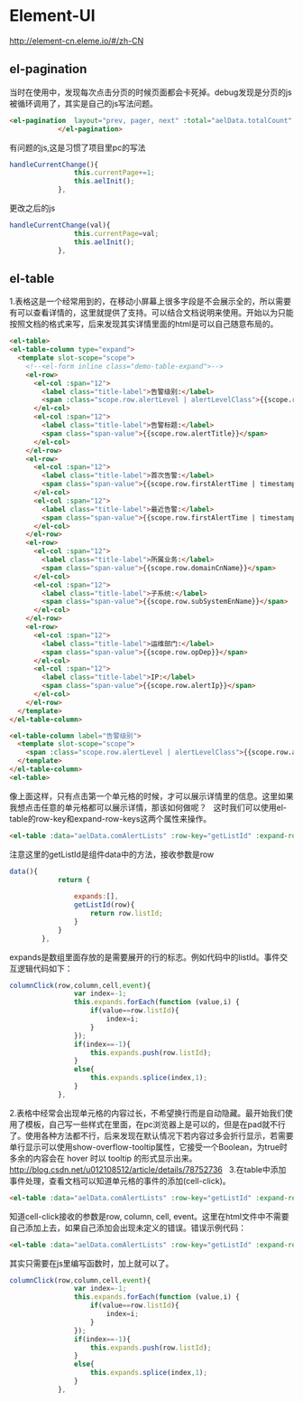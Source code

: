 # Element-UI
http://element-cn.eleme.io/#/zh-CN  
## el-pagination
当时在使用中，发现每次点击分页的时候页面都会卡死掉。debug发现是分页的js被循环调用了，其实是自己的js写法问题。
```html
<el-pagination  layout="prev, pager, next" :total="aelData.totalCount" :page-size="pageSize" @current-change="handleCurrentChange" :current-page.sync="currentPage">
            </el-pagination>
```
有问题的js,这是习惯了项目里pc的写法
```js
handleCurrentChange(){
                this.currentPage+=1;
                this.aelInit();
            },
```
更改之后的js
```js
handleCurrentChange(val){
                this.currentPage=val;
                this.aelInit();
            },
```
## el-table  
1.表格这是一个经常用到的，在移动小屏幕上很多字段是不会展示全的，所以需要有可以查看详情的，这里就提供了支持。可以结合文档说明来使用。开始以为只能按照文档的格式来写，后来发现其实详情里面的html是可以自己随意布局的。
```html
<el-table>
<el-table-column type="expand">
  <template slot-scope="scope">
    <!--<el-form inline class="demo-table-expand">-->
    <el-row>
      <el-col :span="12">
        <label class="title-label">告警级别:</label>
        <span :class="scope.row.alertLevel | alertLevelClass">{{scope.row.alertLevel | alertLevelName}}</span>
      </el-col>
      <el-col :span="12">
        <label class="title-label">告警标题:</label>
        <span class="span-value">{{scope.row.alertTitle}}</span>
      </el-col>
    </el-row>
    <el-row>
      <el-col :span="12">
        <label class="title-label">首次告警:</label>
        <span class="span-value">{{scope.row.firstAlertTime | timestampFormat}}</span>
      </el-col>
      <el-col :span="12">
        <label class="title-label">最近告警:</label>
        <span class="span-value">{{scope.row.firstAlertTime | timestampFormat}}</span>
      </el-col>
    </el-row>
    <el-row>
      <el-col :span="12">
        <label class="title-label">所属业务:</label>
        <span class="span-value">{{scope.row.domainCnName}}</span>
      </el-col>
      <el-col :span="12">
        <label class="title-label">子系统:</label>
        <span class="span-value">{{scope.row.subSystemEnName}}</span>
      </el-col>
    </el-row>
    <el-row>
      <el-col :span="12">
        <label class="title-label">运维部门:</label>
        <span class="span-value">{{scope.row.opDep}}</span>
      </el-col>
      <el-col :span="12">
        <label class="title-label">IP:</label>
        <span class="span-value">{{scope.row.alertIp}}</span>
      </el-col>
    </el-row>
  </template>
</el-table-column>

<el-table-column label="告警级别">
  <template slot-scope="scope">
    <span :class="scope.row.alertLevel | alertLevelClass">{{scope.row.alertLevel | alertLevelName}}</span>
  </template>
</el-table-column>
<el-table>
```
像上面这样，只有点击第一个单元格的时候，才可以展示详情里的信息。这里如果我想点击任意的单元格都可以展示详情，那该如何做呢？  
这时我们可以使用el-table的row-key和expand-row-keys这两个属性来操作。
```html
<el-table :data="aelData.comAlertLists" :row-key="getListId" :expand-row-keys="expands" @cell-click="columnClick">
```
注意这里的getListId是组件data中的方法，接收参数是row
```js
data(){
            return {
                
                expands:[],
                getListId(row){
                    return row.listId;
                }
            }
        },
```
expands是数组里面存放的是需要展开的行的标志。例如代码中的listId。事件交互逻辑代码如下：
```js
columnClick(row,column,cell,event){
                var index=-1;
                this.expands.forEach(function (value,i) {
                    if(value==row.listId){
                        index=i;
                    }
                });
                if(index==-1){
                    this.expands.push(row.listId);
                }
                else{
                    this.expands.splice(index,1);
                }
            },
```
2.表格中经常会出现单元格的内容过长，不希望换行而是自动隐藏。最开始我们使用了模板，自己写一些样式在里面，在pc浏览器上是可以的，但是在pad就不行了。使用各种方法都不行，后来发现在默认情况下若内容过多会折行显示，若需要单行显示可以使用show-overflow-tooltip属性，它接受一个Boolean，为true时多余的内容会在 hover 时以 tooltip 的形式显示出来。  
http://blog.csdn.net/u012108512/article/details/78752736  
3.在table中添加事件处理，查看文档可以知道单元格的事件的添加(cell-click)。
```html
<el-table :data="aelData.comAlertLists" :row-key="getListId" :expand-row-keys="expands" @cell-click="columnClick">
```
知道cell-click接收的参数是row, column, cell, event。这里在html文件中不需要自己添加上去，如果自己添加会出现未定义的错误。错误示例代码：
```html
<el-table :data="aelData.comAlertLists" :row-key="getListId" :expand-row-keys="expands" @cell-click="columnClick(row, column, cell, event)">
```
其实只需要在js里编写函数时，加上就可以了。
```js
columnClick(row,column,cell,event){
                var index=-1;
                this.expands.forEach(function (value,i) {
                    if(value==row.listId){
                        index=i;
                    }
                });
                if(index==-1){
                    this.expands.push(row.listId);
                }
                else{
                    this.expands.splice(index,1);
                }
            },
```
